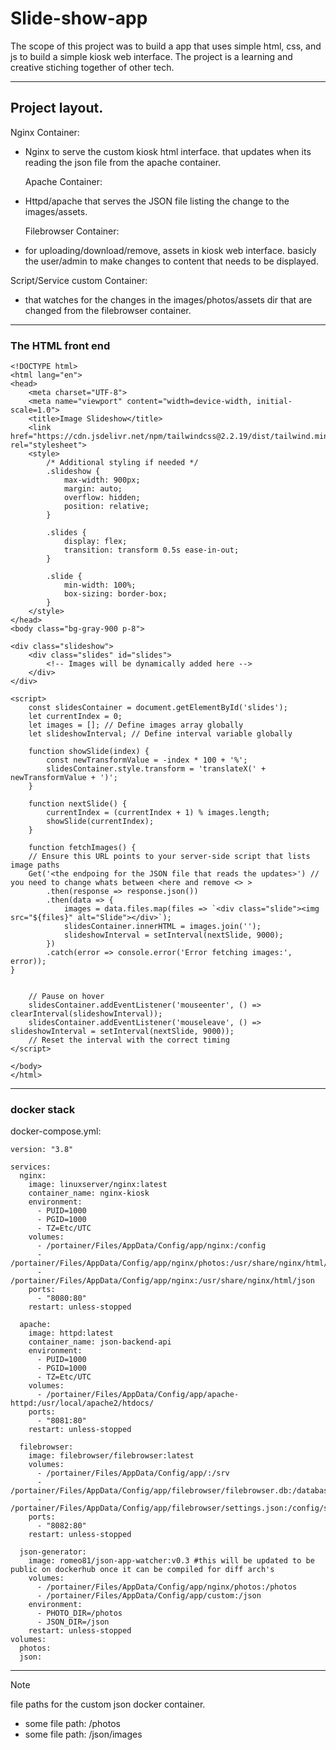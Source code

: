 # Slide-show-app

The scope of this project was to build a app that uses simple html, css, and js to build a simple kiosk web interface.
The project is a learning and creative stiching together of other tech.

---

## Project layout.

Nginx Container:

- Nginx to serve the custom kiosk html interface. that updates when its reading the json file from the apache container.

  Apache Container:

- Httpd/apache that serves the JSON file listing the change to the images/assets.

  Filebrowser Container:

- for uploading/download/remove, assets in kiosk web interface. basicly the user/admin to make changes to content that needs to be displayed.

Script/Service custom Container:

- that watches for the changes in the images/photos/assets dir that are changed from the filebrowser container.

---

### The HTML front end

```html:
<!DOCTYPE html>
<html lang="en">
<head>
    <meta charset="UTF-8">
    <meta name="viewport" content="width=device-width, initial-scale=1.0">
    <title>Image Slideshow</title>
    <link href="https://cdn.jsdelivr.net/npm/tailwindcss@2.2.19/dist/tailwind.min.css" rel="stylesheet">
    <style>
        /* Additional styling if needed */
        .slideshow {
            max-width: 900px;
            margin: auto;
            overflow: hidden;
            position: relative;
        }

        .slides {
            display: flex;
            transition: transform 0.5s ease-in-out;
        }

        .slide {
            min-width: 100%;
            box-sizing: border-box;
        }
    </style>
</head>
<body class="bg-gray-900 p-8">

<div class="slideshow">
    <div class="slides" id="slides">
        <!-- Images will be dynamically added here -->
    </div>
</div>

<script>
    const slidesContainer = document.getElementById('slides');
    let currentIndex = 0;
    let images = []; // Define images array globally
    let slideshowInterval; // Define interval variable globally

    function showSlide(index) {
        const newTransformValue = -index * 100 + '%';
        slidesContainer.style.transform = 'translateX(' + newTransformValue + ')';
    }

    function nextSlide() {
        currentIndex = (currentIndex + 1) % images.length;
        showSlide(currentIndex);
    }

    function fetchImages() {
    // Ensure this URL points to your server-side script that lists image paths
    Get('<the endpoing for the JSON file that reads the updates>') // you need to change whats between <here and remove <> >
        .then(response => response.json())
        .then(data => {
            images = data.files.map(files => `<div class="slide"><img src="${files}" alt="Slide"></div>`);
            slidesContainer.innerHTML = images.join('');
            slideshowInterval = setInterval(nextSlide, 9000);
        })
        .catch(error => console.error('Error fetching images:', error));
}


    // Pause on hover
    slidesContainer.addEventListener('mouseenter', () => clearInterval(slideshowInterval));
    slidesContainer.addEventListener('mouseleave', () => slideshowInterval = setInterval(nextSlide, 9000));
    // Reset the interval with the correct timing
</script>

</body>
</html>

```

---

### docker stack

docker-compose.yml:

```yml:
version: "3.8"

services:
  nginx:
    image: linuxserver/nginx:latest
    container_name: nginx-kiosk
    environment:
      - PUID=1000
      - PGID=1000
      - TZ=Etc/UTC
    volumes:
      - /portainer/Files/AppData/Config/app/nginx:/config
      - /portainer/Files/AppData/Config/app/nginx/photos:/usr/share/nginx/html/photos
      - /portainer/Files/AppData/Config/app/nginx:/usr/share/nginx/html/json
    ports:
      - "8080:80"
    restart: unless-stopped

  apache:
    image: httpd:latest
    container_name: json-backend-api
    environment:
      - PUID=1000
      - PGID=1000
      - TZ=Etc/UTC
    volumes:
      - /portainer/Files/AppData/Config/app/apache-httpd:/usr/local/apache2/htdocs/
    ports:
      - "8081:80"
    restart: unless-stopped

  filebrowser:
    image: filebrowser/filebrowser:latest
    volumes:
      - /portainer/Files/AppData/Config/app/:/srv
      - /portainer/Files/AppData/Config/app/filebrowser/filebrowser.db:/database/filebrowser.db
      - /portainer/Files/AppData/Config/app/filebrowser/settings.json:/config/settings.json
    ports:
      - "8082:80"
    restart: unless-stopped

  json-generator:
    image: romeo81/json-app-watcher:v0.3 #this will be updated to be public on dockerhub once it can be compiled for diff arch's
    volumes:
      - /portainer/Files/AppData/Config/app/nginx/photos:/photos
      - /portainer/Files/AppData/Config/app/custom:/json
    environment:
      - PHOTO_DIR=/photos
      - JSON_DIR=/json
    restart: unless-stopped
volumes:
  photos:
  json:

```

---

> [!NOTE]
> file paths for the custom json docker container.
>
> - some file path: /photos
> - some file path: /json/images
